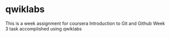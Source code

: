 # qwiklabs
This is a week assignment for coursera Introduction to Git and Github Week 3 task accomplished using qwiklabs
